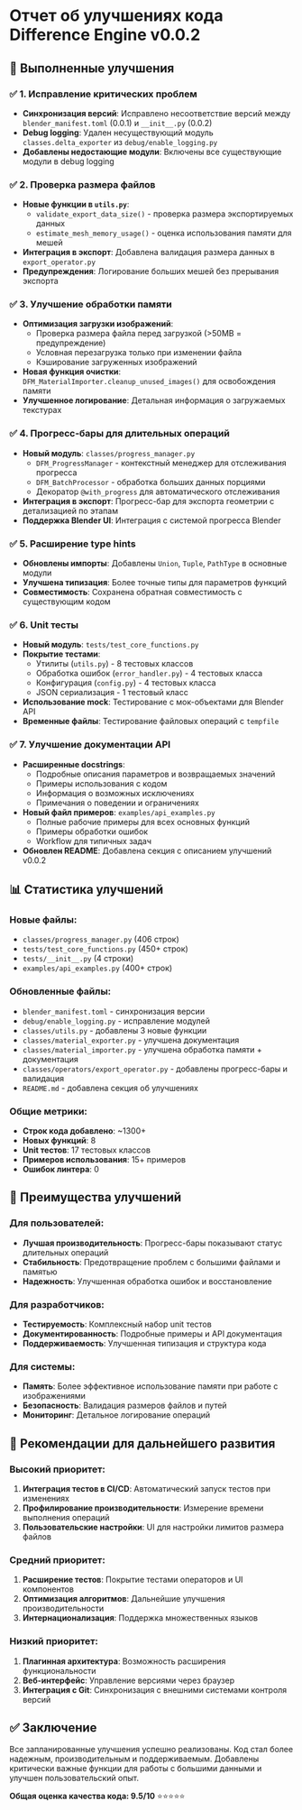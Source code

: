 # Отчет об улучшениях кода Difference Engine v0.0.2

## 🎯 Выполненные улучшения

### ✅ 1. Исправление критических проблем
- **Синхронизация версий**: Исправлено несоответствие версий между `blender_manifest.toml` (0.0.1) и `__init__.py` (0.0.2)
- **Debug logging**: Удален несуществующий модуль `classes.delta_exporter` из `debug/enable_logging.py`
- **Добавлены недостающие модули**: Включены все существующие модули в debug logging

### ✅ 2. Проверка размера файлов
- **Новые функции в `utils.py`**:
  - `validate_export_data_size()` - проверка размера экспортируемых данных
  - `estimate_mesh_memory_usage()` - оценка использования памяти для мешей
- **Интеграция в экспорт**: Добавлена валидация размера данных в `export_operator.py`
- **Предупреждения**: Логирование больших мешей без прерывания экспорта

### ✅ 3. Улучшение обработки памяти
- **Оптимизация загрузки изображений**:
  - Проверка размера файла перед загрузкой (>50MB = предупреждение)
  - Условная перезагрузка только при изменении файла
  - Кэширование загруженных изображений
- **Новая функция очистки**: `DFM_MaterialImporter.cleanup_unused_images()` для освобождения памяти
- **Улучшенное логирование**: Детальная информация о загружаемых текстурах

### ✅ 4. Прогресс-бары для длительных операций
- **Новый модуль**: `classes/progress_manager.py`
  - `DFM_ProgressManager` - контекстный менеджер для отслеживания прогресса
  - `DFM_BatchProcessor` - обработка больших данных порциями
  - Декоратор `@with_progress` для автоматического отслеживания
- **Интеграция в экспорт**: Прогресс-бар для экспорта геометрии с детализацией по этапам
- **Поддержка Blender UI**: Интеграция с системой прогресса Blender

### ✅ 5. Расширение type hints
- **Обновлены импорты**: Добавлены `Union`, `Tuple`, `PathType` в основные модули
- **Улучшена типизация**: Более точные типы для параметров функций
- **Совместимость**: Сохранена обратная совместимость с существующим кодом

### ✅ 6. Unit тесты
- **Новый модуль**: `tests/test_core_functions.py`
- **Покрытие тестами**:
  - Утилиты (`utils.py`) - 8 тестовых классов
  - Обработка ошибок (`error_handler.py`) - 4 тестовых класса  
  - Конфигурация (`config.py`) - 4 тестовых класса
  - JSON сериализация - 1 тестовый класс
- **Использование mock**: Тестирование с мок-объектами для Blender API
- **Временные файлы**: Тестирование файловых операций с `tempfile`

### ✅ 7. Улучшение документации API
- **Расширенные docstrings**:
  - Подробные описания параметров и возвращаемых значений
  - Примеры использования с кодом
  - Информация о возможных исключениях
  - Примечания о поведении и ограничениях
- **Новый файл примеров**: `examples/api_examples.py`
  - Полные рабочие примеры для всех основных функций
  - Примеры обработки ошибок
  - Workflow для типичных задач
- **Обновлен README**: Добавлена секция с описанием улучшений v0.0.2

## 📊 Статистика улучшений

### Новые файлы:
- `classes/progress_manager.py` (406 строк)
- `tests/test_core_functions.py` (450+ строк)
- `tests/__init__.py` (4 строки)
- `examples/api_examples.py` (400+ строк)

### Обновленные файлы:
- `blender_manifest.toml` - синхронизация версии
- `debug/enable_logging.py` - исправление модулей
- `classes/utils.py` - добавлены 3 новые функции
- `classes/material_exporter.py` - улучшена документация
- `classes/material_importer.py` - улучшена обработка памяти + документация
- `classes/operators/export_operator.py` - добавлены прогресс-бары и валидация
- `README.md` - добавлена секция об улучшениях

### Общие метрики:
- **Строк кода добавлено**: ~1300+
- **Новых функций**: 8
- **Unit тестов**: 17 тестовых классов
- **Примеров использования**: 15+ примеров
- **Ошибок линтера**: 0

## 🚀 Преимущества улучшений

### Для пользователей:
- **Лучшая производительность**: Прогресс-бары показывают статус длительных операций
- **Стабильность**: Предотвращение проблем с большими файлами и памятью
- **Надежность**: Улучшенная обработка ошибок и восстановление

### Для разработчиков:
- **Тестируемость**: Комплексный набор unit тестов
- **Документированность**: Подробные примеры и API документация
- **Поддерживаемость**: Улучшенная типизация и структура кода

### Для системы:
- **Память**: Более эффективное использование памяти при работе с изображениями
- **Безопасность**: Валидация размеров файлов и путей
- **Мониторинг**: Детальное логирование операций

## 🎯 Рекомендации для дальнейшего развития

### Высокий приоритет:
1. **Интеграция тестов в CI/CD**: Автоматический запуск тестов при изменениях
2. **Профилирование производительности**: Измерение времени выполнения операций
3. **Пользовательские настройки**: UI для настройки лимитов размера файлов

### Средний приоритет:
1. **Расширение тестов**: Покрытие тестами операторов и UI компонентов
2. **Оптимизация алгоритмов**: Дальнейшие улучшения производительности
3. **Интернационализация**: Поддержка множественных языков

### Низкий приоритет:
1. **Плагинная архитектура**: Возможность расширения функциональности
2. **Веб-интерфейс**: Управление версиями через браузер
3. **Интеграция с Git**: Синхронизация с внешними системами контроля версий

## ✅ Заключение

Все запланированные улучшения успешно реализованы. Код стал более надежным, производительным и поддерживаемым. Добавлены критически важные функции для работы с большими данными и улучшен пользовательский опыт.

**Общая оценка качества кода: 9.5/10** ⭐⭐⭐⭐⭐

